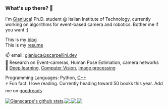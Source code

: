 ### What's up there? 👋

I'm [Gianluca](https://blog.scarpellini.dev)!
Ph.D. student @ Italian Institute of Technology, currently working on algorithms for event-based camera and robotics. Bother me if you want :)

This is my [blog](https://blog.scarpellini.dev)\
This is my [resume](https://github.com/gianscarpe/resume/blob/master/Gianluca_Scarpellini_CV.pdf)

📫 email: gianluca@scarpellini.dev\
🔭 Research on Event-cameras, Human Pose Estimation, camera networks\
🌱 [Deep learning](https://github.com/gianscarpe/event-based-monocular-hpe), [Computer Vision](https://github.com/gianscarpe/computer_vision_szeliski), [Image processing](https://github.com/gianscarpe/chess_detection)

Programming Languages: Python, [C++](https://github.com/gianscarpe/cpp_primer)\
⚡ Fun fact: I love reading. Currently heading toward 50 books this year. Add me on [goodreads](https://www.goodreads.com/user/show/123225277-gianscarpe)

<a href="https://github.com/gianscarpe/github-readme-stats">
  <img align="center" src="https://github-readme-stats.vercel.app/api?username=gianscarpe&show_icons=true&include_all_commits=true&theme=radical" alt="Gianscarpe's github stats" />
</a>
<a href="https://github.com/gianscarpe">

  <img align="center" src="https://github-readme-stats.vercel.app/api/top-langs/?username=gianscarpe&layout=compact&theme=radical&hide=jupyter%20notebook" />
</a>

<a href="https://github.com/gianscarpe/event-based-monocular-hpe">
  <img align="center" src="https://github-readme-stats.vercel.app/api/pin/?username=gianscarpe&repo=event-based-monocular-hpe&theme=radical" />
</a>    

<a href="https://github.com/gianscarpe/resume">
  <img align="center" src="https://github-readme-stats.vercel.app/api/pin/?username=gianscarpe&repo=resume&theme=radical" />
</a>    
